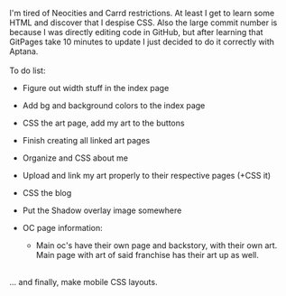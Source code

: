I'm tired of Neocities and Carrd restrictions. At least I get to learn some HTML and discover that I despise CSS. Also the large commit number is because I was directly editing code in GitHub, but after learning that GitPages take 10 minutes to update I just decided to do it correctly with Aptana.
<br /><br />
To do list:
- Figure out width stuff in the index page
- Add bg and background colors to the index page
- CSS the art page, add my art to the buttons
- Finish creating all linked art pages
- Organize and CSS about me
- Upload and link my art properly to their respective pages (+CSS it)
- CSS the blog
- Put the Shadow overlay image somewhere

- OC page information:
  - Main oc's have their own page and backstory, with their own art. Main page with art of said franchise has their art up as well.
<br />
... and finally, make mobile CSS layouts.
